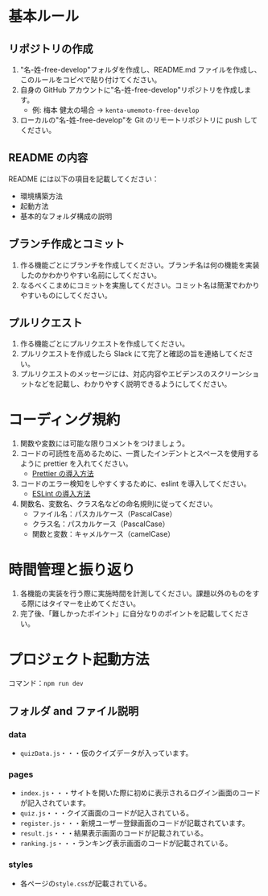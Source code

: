 # 基本ルール

## リポジトリの作成

1. "名-姓-free-develop"フォルダを作成し、README.md ファイルを作成し、このルールをコピペで貼り付けてください。
2. 自身の GitHub アカウントに"名-姓-free-develop"リポジトリを作成します。
   - 例: 梅本 健太の場合 → `kenta-umemoto-free-develop`
3. ローカルの"名-姓-free-develop"を Git のリモートリポジトリに push してください。

## README の内容

README には以下の項目を記載してください：

- 環境構築方法
- 起動方法
- 基本的なフォルダ構成の説明

## ブランチ作成とコミット

1. 作る機能ごとにブランチを作成してください。ブランチ名は何の機能を実装したのかわかりやすい名前にしてください。
2. なるべくこまめにコミットを実施してください。コミット名は簡潔でわかりやすいものにしてください。

## プルリクエスト

1. 作る機能ごとにプルリクエストを作成してください。
2. プルリクエストを作成したら Slack にて完了と確認の旨を連絡してください。
3. プルリクエストのメッセージには、対応内容やエビデンスのスクリーンショットなどを記載し、わかりやすく説明できるようにしてください。

# コーディング規約

1. 関数や変数には可能な限りコメントをつけましょう。
2. コードの可読性を高めるために、一貫したインデントとスペースを使用するように prettier を入れてください。
   - [Prettier の導入方法](https://zenn.dev/mikakane/articles/nestjs-prettier-precommit)
3. コードのエラー検知をしやすくするために、eslint を導入してください。
   - [ESLint の導入方法](https://zenn.dev/yumemi_inc/articles/nestjs-starter-7)
4. 関数名、変数名、クラス名などの命名規則に従ってください。
   - ファイル名：パスカルケース（PascalCase）
   - クラス名：パスカルケース（PascalCase）
   - 関数と変数：キャメルケース（camelCase）

# 時間管理と振り返り

1. 各機能の実装を行う際に実施時間を計測してください。課題以外のものをする際にはタイマーを止めてください。
2. 完了後、「難しかったポイント」に自分なりのポイントを記載してください。

# プロジェクト起動方法

コマンド：`npm run dev`

## フォルダ and ファイル説明

### data

- `quizData.js`・・・仮のクイズデータが入っています。

### pages

- `index.js`・・・サイトを開いた際に初めに表示されるログイン画面のコードが記入されています。
- `quiz.js`・・・クイズ画面のコードが記入されている。
- `register.js`・・・新規ユーザー登録画面のコードが記載されています。
- `result.js`・・・結果表示画面のコードが記載されている。
- `ranking.js`・・・ランキング表示画面のコードが記載されている。

### styles

- 各ページの`style.css`が記載されている。
